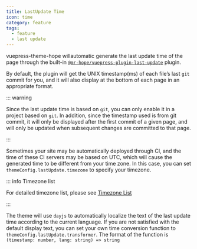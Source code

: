 ```yaml
---
title: LastUpdate Time
icon: time
category: feature
tags:
  - feature
  - last update
---
```


vuepress-theme-hope willautomatic generate the last update time of the page through the built-in [`@mr-hope/vuepress-plugin-last-update`](https://vuepress-theme-hope.github.io/last-update/) plugin.

By default, the plugin will get the UNIX timestamp(ms) of each file’s last `git` commit for you, and it will also display at the bottom of each page in an appropriate format.

<!-- more -->

::: warning

Since the last update time is based on `git`, you can only enable it in a project based on `git`. In addition, since the timestamp used is from git commit, it will only be displayed after the first commit of a given page, and will only be updated when subsequent changes are committed to that page.

:::

Sometimes your site may be automatically deployed through CI, and the time of these CI servers may be based on UTC, which will cause the generated time to be different from your time zone. In this case, you can set `themeConfig.lastUpdate.timezone` to specify your timezone.

::: info Timezone list

For detailed timezone list, please see [Timezone List](https://www.zeitverschiebung.net/cn/all-time-zones.html)

:::

The theme will use `dayjs` to automatically localize the text of the last update time according to the current language. If you are not satisfied with the default display text, you can set your own time conversion function to `themeConfig.lastUpdate.transformer`. The format of the function is `(timestamp: number, lang: string) => string`
